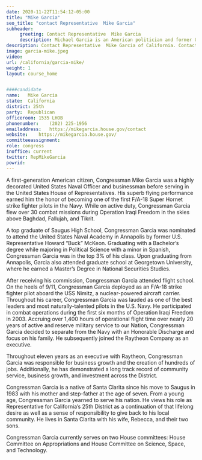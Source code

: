 ```yaml
---
date: 2020-11-22T11:54:12-05:00
title: "Mike Garcia"
seo_title: "contact Representative  Mike Garcia"
subheader:
     greeting: Contact Representative  Mike Garcia 
     description: Michael Garcia is an American politician and former United States Navy pilot serving as a member of the United States House of Representatives from California's 25th congressional district.
description: Contact Representative  Mike Garcia of California. Contact information for Mike Garcia includes email address, phone number, and mailing address.
image: garcia-mike.jpeg
video: 
url: /california/garcia-mike/
weight: 1
layout: course_home


####candidate
name:	Mike Garcia
state:	California
district: 25th
party:	Republican
officeroom:	1535 LHOB
phonenumber:	(202) 225-1956
emailaddress:	https://mikegarcia.house.gov/contact
website:	https://mikegarcia.house.gov/
committeeassignment: 
role: congress
inoffice: current
twitter: RepMikeGarcia
powrid: 
---
```


A first-generation American citizen, Congressman Mike Garcia was a highly decorated United States Naval Officer and businessman before serving in the United States House of Representatives. His superb flying performance earned him the honor of becoming one of the first F/A-18 Super Hornet strike fighter pilots in the Navy. While on active duty, Congressman Garcia flew over 30 combat missions during Operation Iraqi Freedom in the skies above Baghdad, Fallujah, and Tikrit.

A top graduate of Saugus High School, Congressman Garcia was nominated to attend the United States Naval Academy in Annapolis by former U.S. Representative Howard “Buck” McKeon. Graduating with a Bachelor’s degree while majoring in Political Science with a minor in Spanish, Congressman Garcia was in the top 3% of his class. Upon graduating from Annapolis, Garcia also attended graduate school at Georgetown University, where he earned a Master’s Degree in National Securities Studies.

After receiving his commission, Congressman Garcia attended flight school. On the heels of 9/11, Congressman Garcia deployed as an F/A-18 strike fighter pilot aboard the USS Nimitz, a nuclear-powered aircraft carrier. Throughout his career, Congressman Garcia was lauded as one of the best leaders and most naturally-talented pilots in the U.S. Navy. He participated in combat operations during the first six months of Operation Iraqi Freedom in 2003. Accruing over 1,400 hours of operational flight time over nearly 20 years of active and reserve military service to our Nation, Congressman Garcia decided to separate from the Navy with an Honorable Discharge and focus on his family. He subsequently joined the Raytheon Company as an executive.

Throughout eleven years as an executive with Raytheon, Congressman Garcia was responsible for business growth and the creation of hundreds of jobs. Additionally, he has demonstrated a long track record of community service, business growth, and investment across the District.

Congressman Garcia is a native of Santa Clarita since his move to Saugus in 1983 with his mother and step-father at the age of seven. From a young age, Congressman Garcia yearned to serve his nation. He views his role as Representative for California’s 25th District as a continuation of that lifelong desire as well as a sense of responsibility to give back to his local community. He lives in Santa Clarita with his wife, Rebecca, and their two sons.

Congressman Garcia currently serves on two House committees: House Committee on Appropriations and House Committee on Science, Space, and Technology.
